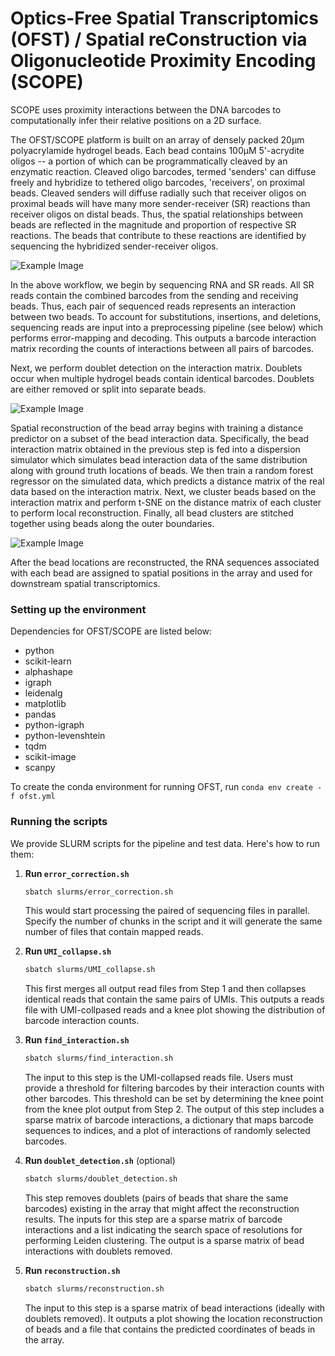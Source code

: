 # Optics-Free Spatial Transcriptomics (OFST) / Spatial reConstruction via Oligonucleotide Proximity Encoding (SCOPE)
SCOPE uses proximity interactions between the DNA barcodes to computationally infer their relative positions on a 2D surface. 

The OFST/SCOPE platform is built on an array of densely packed 20µm polyacrylamide hydrogel beads. Each bead contains 100µM 5'-acrydite oligos -- a portion of which can be programmatically cleaved by an enzymatic reaction. Cleaved oligo barcodes, termed 'senders' can diffuse freely and hybridize to tethered oligo barcodes, 'receivers', on proximal beads. Cleaved senders will diffuse radially such that receiver oligos on proximal beads will have many more sender-receiver (SR) reactions than receiver oligos on distal beads. Thus, the spatial relationships between beads are reflected in the magnitude and proportion of respective SR reactions. The beads that contribute to these reactions are identified by sequencing the hybridized sender-receiver oligos. 

![Example Image](https://github.com/SrivatsanLab/OFST/blob/main/OFST-diagram.png?raw=true)

In the above workflow, we begin by sequencing RNA and SR reads. All SR reads contain the combined barcodes from the sending and receiving beads. Thus, each pair of sequenced reads represents an interaction between two beads. To account for substitutions, insertions, and deletions, sequencing reads are input into a preprocessing pipeline (see below) which performs error-mapping and decoding. This outputs a barcode interaction matrix recording the counts of interactions between all pairs of barcodes. 

Next, we perform doublet detection on the interaction matrix. Doublets occur when multiple hydrogel beads contain identical barcodes. Doublets are either removed or split into separate beads.

![Example Image](https://github.com/SrivatsanLab/OFST/blob/main/puzzle_solution_final.png?raw=true)

Spatial reconstruction of the bead array begins with training a distance predictor on a subset of the bead interaction data. Specifically, the bead interaction matrix obtained in the previous step is fed into a dispersion simulator which simulates bead interaction data of the same distribution along with ground truth locations of beads. We then train a random forest regressor on the simulated data, which predicts a distance matrix of the real data based on the interaction matrix. Next, we cluster beads based on the interaction matrix and perform t-SNE on the distance matrix of each cluster to perform local reconstruction. Finally, all bead clusters are stitched together using beads along the outer boundaries.

![Example Image](https://github.com/SrivatsanLab/OFST/blob/main/RNA-beads-connection.png?raw=true)

After the bead locations are reconstructed, the RNA sequences associated with each bead are assigned to spatial positions in the array and used for downstream spatial transcriptomics.

### Setting up the environment
Dependencies for OFST/SCOPE are listed below:
   - python
   - scikit-learn
   - alphashape
   - igraph
   - leidenalg
   - matplotlib
   - pandas
   - python-igraph
   - python-levenshtein
   - tqdm
   - scikit-image
   - scanpy

To create the conda environment for running OFST, run `conda env create -f ofst.yml`
   

### Running the scripts
We provide SLURM scripts for the pipeline and test data. Here's how to run them:

1. **Run `error_correction.sh`**

   ```sh
   sbatch slurms/error_correction.sh
   ```
   This would start processing the paired of sequencing files in parallel. Specify the number of chunks in the script and it will generate the same number of files that contain mapped reads.

2. **Run `UMI_collapse.sh`**

   ```sh
   sbatch slurms/UMI_collapse.sh
   ```
   This first merges all output read files from Step 1 and then collapses identical reads that contain the same pairs of UMIs. This outputs a reads file with UMI-collpased reads and a knee plot showing the distribution of barcode interaction counts.
   
4. **Run `find_interaction.sh`**

   ```sh
   sbatch slurms/find_interaction.sh
   ```
   The input to this step is the UMI-collapsed reads file. Users must provide a threshold for filtering barcodes by their interaction counts with other barcodes. This threshold can be set by determining the knee point from the knee plot output from Step 2. The output of this step includes a sparse matrix of barcode interactions, a dictionary that maps barcode sequences to indices, and a plot of interactions of randomly selected barcodes.  
5. **Run `doublet_detection.sh`** (optional)

   ```sh
   sbatch slurms/doublet_detection.sh
   ```
   This step removes doublets (pairs of beads that share the same barcodes) existing in the array that might affect the reconstruction results. The inputs for this step are a sparse matrix of barcode interactions and a list indicating the search space of resolutions for performing Leiden clustering. The output is a sparse matrix of bead interactions with doublets removed.
6. **Run `reconstruction.sh`**

   ```sh
   sbatch slurms/reconstruction.sh
   ```
   The input to this step is a sparse matrix of bead interactions (ideally with doublets removed). It outputs a plot showing the location reconstruction of beads and a file that contains the predicted coordinates of beads in the array.

